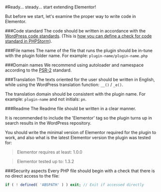 #Ready... steady... start extending Elementor!

But before we start, let's examine the proper way to write code in Elementor.

###Code standard
The code should be written in accordance with the [WordPress code standards](https://codex.wordpress.org/WordPress_Coding_Standards). (This is [how you can define a check for code standard in PHPStorm](https://kellenmace.com/set-up-php-codesniffer-in-phpstorm-with-wordpress-coding-standards/)).

###File names
The name of the file that runs the plugin should be in-tune with the plugin folder name. For example: `plugin-name/plugin-name.php`

###Domain names
We recommend using autoloader and namespace according to the [PSR-2](http://www.php-fig.org/psr/psr-2/) standard.


###Translation
The texts oriented for the user should be written in English, while using the WordPress translation function:  `__()` / `_e()`.

The translation domain should be consistent with the plugin name. For example: `plugin-name` and not initials: `pn`.

###Readme
The Readme file should be written in a clear manner.

It is recommended to include the 'Elementor' tag so the plugin turns up in search results in the WordPress repository.

You should write the minimal version of Elementor required for the plugin to work, and also what is the latest Elementor version the plugin was tested for:

>Elementor requires at least: 1.0.0

>Elementor tested up to: 1.3.2

###Security aspects
Every PHP file should begin with a check that there is no direct access to the file:

```php
if ( ! defined( 'ABSPATH' ) ) exit; // Exit if accessed directly
```